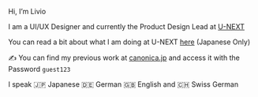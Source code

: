 Hi, I’m Livio 

I am a UI/UX Designer and currently the Product Design Lead at [U-NEXT](https://www.unext.co.jp/en)

You can read a bit about what I am doing at U-NEXT [here](https://note.unext.co.jp/n/n9265c532c689) (Japanese Only)

✍️ You can find my previous work at [canonica.jp](https://www.canonica.jp/) and access it with the Password `guest123`

I speak 🇯🇵 Japanese 🇩🇪 German 🇬🇧 English and 🇨🇭 Swiss German

